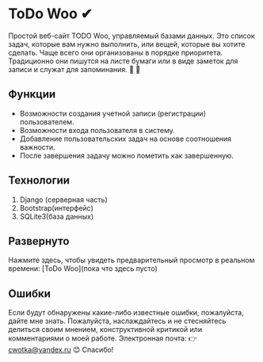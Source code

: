 # ToDo Woo ✔

Простой веб-сайт TODO Woo, управляемый базами данных. 
Это список задач, которые вам нужно выполнить, или вещей, которые вы хотите сделать. 
Чаще всего они организованы в порядке приоритета. 
Традиционно они пишутся на листе бумаги или в виде заметок для записи и служат для запоминания. 📜 📌

## Функции
- Возможности создания учетной записи (регистрации) пользователем.
- Возможности входа пользователя в систему.
- Добавление пользовательских задач на основе соотношения важности.
- После завершения задачу можно пометить как завершенную.

## Технологии
1. Django (серверная часть)
2. Bootstrap(интерфейс)
3. SQLite3(база данных)


## Развернуто
Нажмите здесь, чтобы увидеть предварительный просмотр в реальном времени: [ToDo Woo](пока что здесь пусто)

## Ошибки
Если будут обнаружены какие-либо известные ошибки, пожалуйста, дайте мне знать. 
Пожалуйста, наслаждайтесь и не стесняйтесь делиться своим мнением, конструктивной критикой или комментариями о моей работе. 
Электронная почта: 👉 cwotka@yandex.ru 😊 Спасибо!

